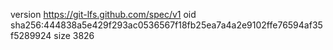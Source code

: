 version https://git-lfs.github.com/spec/v1
oid sha256:444838a5e429f293ac0536567f18fb25ea7a4a2e9102ffe76594af35f5289924
size 3826
